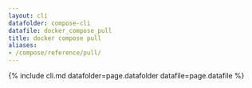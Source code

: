 ```yaml
---
layout: cli
datafolder: compose-cli
datafile: docker_compose_pull
title: docker compose pull
aliases:
- /compose/reference/pull/
---
```

<!--
Sorry, but the contents of this page are automatically generated from
Docker's source code. If you want to suggest a change to the text that appears
here, you'll need to find the string by searching this repo:
https://github.com/docker/compose
-->
{% include cli.md datafolder=page.datafolder datafile=page.datafile %}

